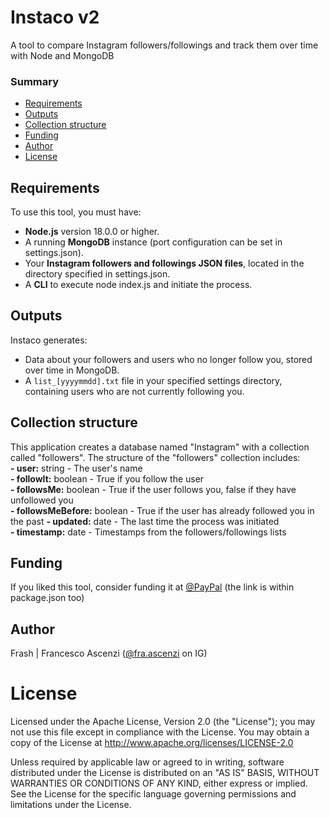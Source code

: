 # Instaco v2
A tool to compare Instagram followers/followings and track them over time with Node and MongoDB

### Summary
- [Requirements](#requirements)
- [Outputs](#outputs)
- [Collection structure](#collection-structure)
- [Funding](#funding)
- [Author](#author)
- [License](#license)

## Requirements
To use this tool, you must have:
- **Node.js** version 18.0.0 or higher.
- A running **MongoDB** instance (port configuration can be set in settings.json).
- Your **Instagram followers and followings JSON files**, located in the directory specified in settings.json.
- A **CLI** to execute node index.js and initiate the process.

## Outputs
Instaco generates:
- Data about your followers and users who no longer follow you, stored over time in MongoDB.
- A ```list_[yyyymmdd].txt``` file in your specified settings directory, containing users who are not currently following you.

## Collection structure
This application creates a database named "Instagram" with a collection called "followers". The structure of the "followers" collection includes:  
**- user:** string - The user's name  
**- followIt:** boolean - True if you follow the user  
**- followsMe:** boolean - True if the user follows you, false if they have unfollowed you  
**- followsMeBefore:** boolean - True if the user has already followed you in the past
**- updated:** date - The last time the process was initiated  
**- timestamp:** date - Timestamps from the followers/followings lists  

## Funding
If you liked this tool, consider funding it at [@PayPal](https://www.paypal.com/donate/?hosted_button_id=QL4PRUX9K9Y6A) (the link is within package.json too)

## Author
Frash | Francesco Ascenzi ([@fra.ascenzi](https://www.instagram.com/fra.ascenzi) on IG)

# License
Licensed under the Apache License, Version 2.0 (the "License"); you may not use this file except in compliance with the License.
You may obtain a copy of the License at http://www.apache.org/licenses/LICENSE-2.0

Unless required by applicable law or agreed to in writing, software distributed under the License is distributed on an "AS IS" BASIS, WITHOUT WARRANTIES OR CONDITIONS OF ANY KIND, either express or implied. See the License for the specific language governing permissions and limitations under the License.
